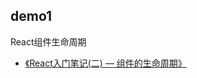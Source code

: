 ## demo1

React组件生命周期

* [《React入门笔记(二) — 组件的生命周期》](http://blog.csdn.net/mqy1023/article/details/51571320)





